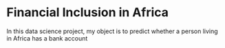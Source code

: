 # Financial Inclusion in Africa
 In this data science project, my object is to predict whether a person living in Africa has a bank account
